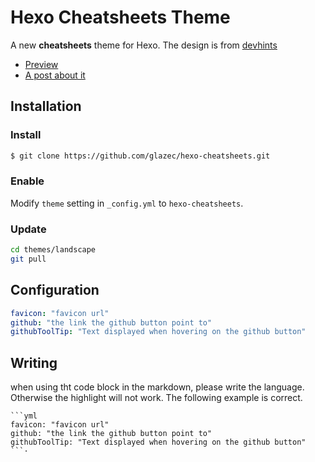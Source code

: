 # Hexo Cheatsheets Theme

A new **cheatsheets** theme for Hexo.
The design is from [devhints](http://devhints.io)

- [Preview](http://cheatsheets.inevitable.tech)
- [A post about it](https://www.inevitable.tech/posts/59f1905d/)

## Installation

### Install

```bash
$ git clone https://github.com/glazec/hexo-cheatsheets.git
```

### Enable

Modify `theme` setting in `_config.yml` to `hexo-cheatsheets`.

### Update

```bash
cd themes/landscape
git pull
```

## Configuration

```yml
favicon: "favicon url"
github: "the link the github button point to"
githubToolTip: "Text displayed when hovering on the github button"
```

## Writing

when using tht code block in the markdown, please write the language. Otherwise the highlight will not work.
The following example is correct.

```
```yml
favicon: "favicon url"
github: "the link the github button point to"
githubToolTip: "Text displayed when hovering on the github button"
```·

